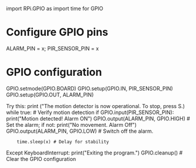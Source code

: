 import RPi.GPIO as import time for GPIO


# Configure GPIO pins
ALARM_PIN = x; PIR_SENSOR_PIN = x       

# GPIO configuration
GPIO.setmode(GPIO.BOARD)
GPIO.setup(GPIO.IN, PIR_SENSOR_PIN)
GPIO.setup(GPIO.OUT, ALARM_PIN)

Try this:
    print ("The motion detector is now operational. To stop, press S.)
    while true:
        # Verify motion detection if GPIO.input(PIR_SENSOR_PIN):
            print("Motion detected! Alarm ON") GPIO.output(ALARM_PIN, GPIO.HIGH)  # Set the alarm; if not:
            print("No movement. Alarm Off") GPIO.output(ALARM_PIN, GPIO.LOW)  # Switch off the alarm.
        
        time.sleep(x) # Delay for stability

Except KeyboardInterrupt: print("Exiting the program.")
    GPIO.cleanup() # Clear the GPIO configuration
